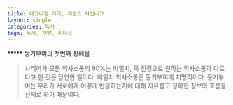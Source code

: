 ```yaml
---
title: 테크니컬 리더, 제럴드 와인버그 
layout: single 
categories: 독서 
tags: 독서, 개발, 리더십
---
```



***** 동기부여의 첫번째 장애물

> 사티어가 모든 의사소통의 90%는 비일치, 즉 진정으로 원하는 의사소통과 다르다고 한 것은 당연한 일이다. 비일치 의사소통은 동기부여에 치명적이다. 동기부여는 우리가 서로에게 어떻게 반응하는지에 대해 자유롭고 정확한 정보의 흐름을 전제로 하기 때문이다.





